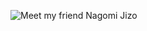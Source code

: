 ![Meet my friend Nagomi Jizo](https://upload.wikimedia.org/wikipedia/commons/e/e6/Hasedera-Kamakura--Nagomijizo.jpg)
